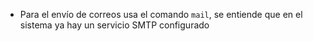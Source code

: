 - Para el envío de correos usa el comando `mail`, se entiende que en el sistema ya hay un servicio SMTP configurado
